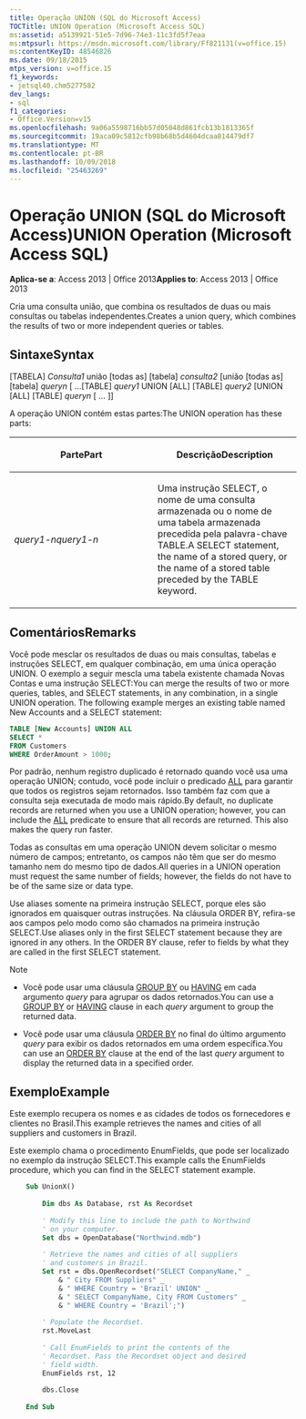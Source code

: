 ```yaml
---
title: Operação UNION (SQL do Microsoft Access)
TOCTitle: UNION Operation (Microsoft Access SQL)
ms:assetid: a5139921-51e5-7d96-74e3-11c3fd5f7eaa
ms:mtpsurl: https://msdn.microsoft.com/library/Ff821131(v=office.15)
ms:contentKeyID: 48546826
ms.date: 09/18/2015
mtps_version: v=office.15
f1_keywords:
- jetsql40.chm5277582
dev_langs:
- sql
f1_categories:
- Office.Version=v15
ms.openlocfilehash: 9a06a5598716bb57d05048d861fcb13b1813365f
ms.sourcegitcommit: 19aca09c5812cfb98b68b5d4604dcaa814479df7
ms.translationtype: MT
ms.contentlocale: pt-BR
ms.lasthandoff: 10/09/2018
ms.locfileid: "25463269"
---
```

# <a name="union-operation-microsoft-access-sql"></a><span data-ttu-id="82e0e-102">Operação UNION (SQL do Microsoft Access)</span><span class="sxs-lookup"><span data-stu-id="82e0e-102">UNION Operation (Microsoft Access SQL)</span></span>


<span data-ttu-id="82e0e-103">**Aplica-se a**: Access 2013 | Office 2013</span><span class="sxs-lookup"><span data-stu-id="82e0e-103">**Applies to**: Access 2013 | Office 2013</span></span>

<span data-ttu-id="82e0e-104">Cria uma consulta união, que combina os resultados de duas ou mais consultas ou tabelas independentes.</span><span class="sxs-lookup"><span data-stu-id="82e0e-104">Creates a union query, which combines the results of two or more independent queries or tables.</span></span>

## <a name="syntax"></a><span data-ttu-id="82e0e-105">Sintaxe</span><span class="sxs-lookup"><span data-stu-id="82e0e-105">Syntax</span></span>

<span data-ttu-id="82e0e-106">\[TABELA\] *Consulta1* união \[todas as\] \[tabela\] *consulta2* \[união \[todas as\] \[tabela\] *queryn* \[ …</span><span class="sxs-lookup"><span data-stu-id="82e0e-106">\[TABLE\] *query1* UNION \[ALL\] \[TABLE\] *query2* \[UNION \[ALL\] \[TABLE\] *queryn* \[ …</span></span> <span data-ttu-id="82e0e-107">\]\]</span><span class="sxs-lookup"><span data-stu-id="82e0e-107"></span></span>

<span data-ttu-id="82e0e-108">A operação UNION contém estas partes:</span><span class="sxs-lookup"><span data-stu-id="82e0e-108">The UNION operation has these parts:</span></span>

<table>
<colgroup>
<col style="width: 50%" />
<col style="width: 50%" />
</colgroup>
<thead>
<tr class="header">
<th><p><span data-ttu-id="82e0e-109">Parte</span><span class="sxs-lookup"><span data-stu-id="82e0e-109">Part</span></span></p></th>
<th><p><span data-ttu-id="82e0e-110">Descrição</span><span class="sxs-lookup"><span data-stu-id="82e0e-110">Description</span></span></p></th>
</tr>
</thead>
<tbody>
<tr class="odd">
<td><p><span data-ttu-id="82e0e-111"><em>query1-n</em></span><span class="sxs-lookup"><span data-stu-id="82e0e-111"><em>query1-n</em></span></span></p></td>
<td><p><span data-ttu-id="82e0e-112">Uma instrução SELECT, o nome de uma consulta armazenada ou o nome de uma tabela armazenada precedida pela palavra-chave TABLE.</span><span class="sxs-lookup"><span data-stu-id="82e0e-112">A SELECT statement, the name of a stored query, or the name of a stored table preceded by the TABLE keyword.</span></span></p></td>
</tr>
</tbody>
</table>


## <a name="remarks"></a><span data-ttu-id="82e0e-113">Comentários</span><span class="sxs-lookup"><span data-stu-id="82e0e-113">Remarks</span></span>

<span data-ttu-id="82e0e-p102">Você pode mesclar os resultados de duas ou mais consultas, tabelas e instruções SELECT, em qualquer combinação, em uma única operação UNION. O exemplo a seguir mescla uma tabela existente chamada Novas Contas e uma instrução SELECT:</span><span class="sxs-lookup"><span data-stu-id="82e0e-p102">You can merge the results of two or more queries, tables, and SELECT statements, in any combination, in a single UNION operation. The following example merges an existing table named New Accounts and a SELECT statement:</span></span>

```sql
TABLE [New Accounts] UNION ALL 
SELECT * 
FROM Customers 
WHERE OrderAmount > 1000;
```

<span data-ttu-id="82e0e-p103">Por padrão, nenhum registro duplicado é retornado quando você usa uma operação UNION; contudo, você pode incluir o predicado [ALL](https://msdn.microsoft.com/library/ff195711\(v=office.15\)) para garantir que todos os registros sejam retornados. Isso também faz com que a consulta seja executada de modo mais rápido.</span><span class="sxs-lookup"><span data-stu-id="82e0e-p103">By default, no duplicate records are returned when you use a UNION operation; however, you can include the [ALL](https://msdn.microsoft.com/library/ff195711\(v=office.15\)) predicate to ensure that all records are returned. This also makes the query run faster.</span></span>

<span data-ttu-id="82e0e-118">Todas as consultas em uma operação UNION devem solicitar o mesmo número de campos; entretanto, os campos não têm que ser do mesmo tamanho nem do mesmo tipo de dados.</span><span class="sxs-lookup"><span data-stu-id="82e0e-118">All queries in a UNION operation must request the same number of fields; however, the fields do not have to be of the same size or data type.</span></span>

<span data-ttu-id="82e0e-p104">Use aliases somente na primeira instrução SELECT, porque eles são ignorados em quaisquer outras instruções. Na cláusula ORDER BY, refira-se aos campos pelo modo como são chamados na primeira instrução SELECT.</span><span class="sxs-lookup"><span data-stu-id="82e0e-p104">Use aliases only in the first SELECT statement because they are ignored in any others. In the ORDER BY clause, refer to fields by what they are called in the first SELECT statement.</span></span>


> [!NOTE]
> <UL>
> <LI>
> <P><span data-ttu-id="82e0e-121">Você pode usar uma cláusula <A href="https://msdn.microsoft.com/library/ff837271(v=office.15)">GROUP BY</A> ou <A href="https://msdn.microsoft.com/library/ff193795(v=office.15)">HAVING</A> em cada argumento <EM>query</EM> para agrupar os dados retornados.</span><span class="sxs-lookup"><span data-stu-id="82e0e-121">You can use a <A href="https://msdn.microsoft.com/library/ff837271(v=office.15)">GROUP BY</A> or <A href="https://msdn.microsoft.com/library/ff193795(v=office.15)">HAVING</A> clause in each <EM>query</EM> argument to group the returned data.</span></span></P>
> <LI>
> <P><span data-ttu-id="82e0e-122">Você pode usar uma cláusula <A href="https://msdn.microsoft.com/library/ff198293(v=office.15)">ORDER BY</A> no final do último argumento <EM>query</EM> para exibir os dados retornados em uma ordem específica.</span><span class="sxs-lookup"><span data-stu-id="82e0e-122">You can use an <A href="https://msdn.microsoft.com/library/ff198293(v=office.15)">ORDER BY</A> clause at the end of the last <EM>query</EM> argument to display the returned data in a specified order.</span></span></P></LI></UL>



## <a name="example"></a><span data-ttu-id="82e0e-123">Exemplo</span><span class="sxs-lookup"><span data-stu-id="82e0e-123">Example</span></span>

<span data-ttu-id="82e0e-124">Este exemplo recupera os nomes e as cidades de todos os fornecedores e clientes no Brasil.</span><span class="sxs-lookup"><span data-stu-id="82e0e-124">This example retrieves the names and cities of all suppliers and customers in Brazil.</span></span>

<span data-ttu-id="82e0e-125">Este exemplo chama o procedimento EnumFields, que pode ser localizado no exemplo da instrução SELECT.</span><span class="sxs-lookup"><span data-stu-id="82e0e-125">This example calls the EnumFields procedure, which you can find in the SELECT statement example.</span></span>

```vb
    Sub UnionX() 
     
        Dim dbs As Database, rst As Recordset 
     
        ' Modify this line to include the path to Northwind 
        ' on your computer. 
        Set dbs = OpenDatabase("Northwind.mdb") 
         
        ' Retrieve the names and cities of all suppliers  
        ' and customers in Brazil. 
        Set rst = dbs.OpenRecordset("SELECT CompanyName," _ 
            & " City FROM Suppliers" _ 
            & " WHERE Country = 'Brazil' UNION" _ 
            & " SELECT CompanyName, City FROM Customers" _ 
            & " WHERE Country = 'Brazil';") 
         
        ' Populate the Recordset. 
        rst.MoveLast 
         
        ' Call EnumFields to print the contents of the  
        ' Recordset. Pass the Recordset object and desired 
        ' field width. 
        EnumFields rst, 12 
     
        dbs.Close 
     
    End Sub
```
